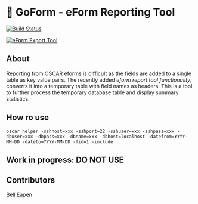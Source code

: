 # :bookmark_tabs: GoForm - eForm Reporting Tool 
[![Build Status](https://travis-ci.org/dermatologist/oscar-eform-export-helper.svg?branch=develop)](https://travis-ci.org/dermatologist/oscar-eform-export-helper)

[![eForm Export Tool](https://raw.github.com/dermatologist/oscar-eform-export-helper/develop/notes/usage.gif)](https://canehealth.com)

## About

Reporting from OSCAR eforms is difficult as the fields are added to a single table as key value pairs. The recently added *eform report tool functionality,* converts it into a temporary table with field names as headers. This is a tool to further process the temporary database table and display summary statistics.

## How ro use

```
oscar_helper -sshhost=xxx -sshport=22 -sshuser=xxx -sshpass=xxx -dbuser=xxx -dbpass=xxx -dbname=xxx -dbhost=localhost -datefrom=YYYY-MM-DD -dateto=YYYY-MM-DD -fid=1 -include

```

## Work in progress: DO NOT USE

## Contributors

[Bell Eapen](http://canehealth.com)
